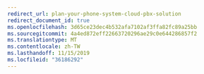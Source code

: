 ```yaml
---
redirect_url: plan-your-phone-system-cloud-pbx-solution
redirect_document_id: true
ms.openlocfilehash: 3d65ce23dec4b532afa7102af3ffa82fc89a25bb
ms.sourcegitcommit: 4a4ed872eff22663720296ae29c0e644286857f2
ms.translationtype: MT
ms.contentlocale: zh-TW
ms.lasthandoff: 11/15/2019
ms.locfileid: "36186292"
---
```

